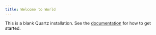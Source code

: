 ```yaml
---
title: Welcome to World
---
```


This is a blank Quartz installation.
See the [documentation](https://quartz.jzhao.xyz) for how to get started.

